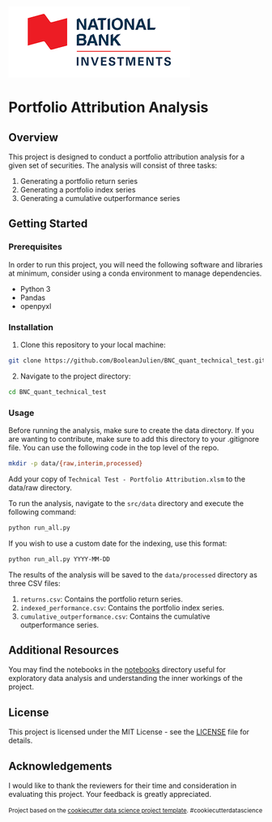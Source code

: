![](img/nb_logo_3.png)

# Portfolio Attribution Analysis

## Overview

This project is designed to conduct a portfolio attribution analysis for a given set of securities. The analysis will consist of three tasks:

1. Generating a portfolio return series
2. Generating a portfolio index series
3. Generating a cumulative outperformance series

## Getting Started

### Prerequisites

In order to run this project, you will need the following software and libraries at minimum, consider using a conda environment to manage dependencies. 

- Python 3
- Pandas
- openpyxl

### Installation

1. Clone this repository to your local machine:

```bash
git clone https://github.com/BooleanJulien/BNC_quant_technical_test.git
```
2. Navigate to the project directory:

```bash
cd BNC_quant_technical_test
```

### Usage

Before running the analysis, make sure to create the data directory. If you are wanting to contribute, make sure to add this directory to your .gitignore file. You can use the following code in the top level of the repo. 

```bash
mkdir -p data/{raw,interim,processed}
```

Add your copy of `Technical Test - Portfolio Attribution.xlsm` to the data/raw directory.

To run the analysis, navigate to the `src/data` directory and execute the following command:

```bash
python run_all.py
```

If you wish to use a custom date for the indexing, use this format:

```bash
python run_all.py YYYY-MM-DD
```

The results of the analysis will be saved to the `data/processed` directory as three CSV files:

1. `returns.csv`: Contains the portfolio return series.
2. `indexed_performance.csv`: Contains the portfolio index series.
3. `cumulative_outperformance.csv`: Contains the cumulative outperformance series.

## Additional Resources

You may find the notebooks in the [notebooks](notebooks) directory useful for exploratory data analysis and understanding the inner workings of the project.

## License

This project is licensed under the MIT License - see the [LICENSE](LICENSE) file for details.

## Acknowledgements

I would like to thank the reviewers for their time and consideration in evaluating this project. Your feedback is greatly appreciated.


<p><small>Project based on the <a target="_blank" href="https://drivendata.github.io/cookiecutter-data-science/">cookiecutter data science project template</a>. #cookiecutterdatascience</small></p>
